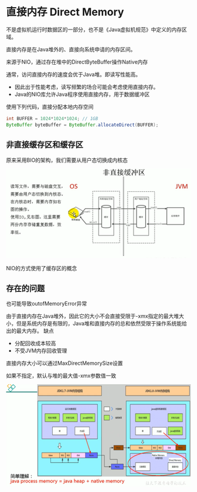 # 直接内存 Direct Memory

不是虚拟机运行时数据区的一部分，也不是《Java虚拟机规范》中定义的内存区域。

直接内存是在Java堆外的、直接向系统申请的内存区间。

来源于NIO，通过存在堆中的DirectByteBuffer操作Native内存

通常，访问直接内存的速度会优于Java堆。即读写性能高。

- 因此出于性能考虑，读写频繁的场合可能会考虑使用直接内存。
- Java的NIO库允许Java程序使用直接内存，用于数据缓冲区

使用下列代码，直接分配本地内存空间

```java
int BUFFER = 1024*1024*1024; // 1GB
ByteBuffer byteBuffer = ByteBuffer.allocateDirect(BUFFER);
```

## 非直接缓存区和缓存区

原来采用BIO的架构，我们需要从用户态切换成内核态


![image-20200709170907611](images/image-20200709170907611.png)

NIO的方式使用了缓存区的概念

## 存在的问题

也可能导致outofMemoryError异常

由于直接内存在Java堆外，因此它的大小不会直接受限于-xmx指定的最大堆大小，但是系统内存是有限的，Java堆和直接内存的总和依然受限于操作系统能给出的最大内存。
缺点

- 分配回收成本较高
- 不受JVM内存回收管理

直接内存大小可以通过MaxDirectMemorySize设置

如果不指定，默认与堆的最大值-xmx参数值一致


![image-20200709230647277](images/image-20200709230647277.png)